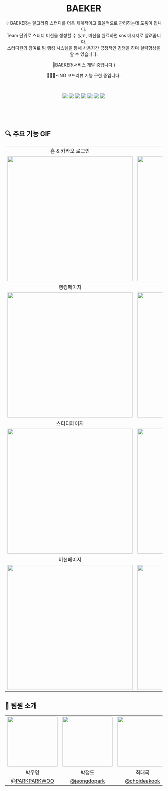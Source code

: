 
<div align="center">
    <h1>BAEKER</h1>
    <p>
      💡 BAEKER는 알고리즘 스터디를 더욱 체계적이고 효율적으로 관리하는데 도움이 됩니다. <br/>
      Team 단위로 스터디 미션을 생성할 수 있고, 미션을 완료하면 sns 메시지로 알려줍니다. <br/>
      스터디원의 참여로 팀 랭킹 시스템을 통해 사용자간 긍정적인 경쟁을 하며 실력향상을 할 수 있습니다. <br/>
    </p>
    <p>
        <a href="https://baeker.vercel.app/" target="_blank">🔗BAEKER</a><span>(서비스 개발 중입니다.)</span>
    </p>
    <p>🏃‍♂️💨~ING 코드리뷰 기능 구현 중입니다.</p>
    <br /><br />
    <img src="https://img.shields.io/badge/Next-13.4.3-black?logo=next.js">
    <img src="https://img.shields.io/badge/React-18.2.0-%2361DAFB?logo=react">
    <img src="https://img.shields.io/badge/TypeScript-5.0.4-%23007ACC?logo=typescript">
    <img src="https://img.shields.io/badge/Redux--toolkit-1.9.5-%23764ABC?logo=redux">
    <img src="https://img.shields.io/badge/Axios-1.4.0-%23A33A3A">
    <img src="https://img.shields.io/badge/Styled--components-5.1.26-%23DB7093?logo=styled-components">
    <img src="https://img.shields.io/badge/Vercel-%23000000?logo=vercel">
    <br /><br />
</div>

<br /><br />
  
## 🔍 주요 기능 GIF

 <table>
    <tr>
      <td align="center">홈 & 카카오 로그인</td>
      <td align="center">마이페이지 (다크모드) </td>
    </tr>
    <tr>
      <td align="center" width="500" height="400"><img src="https://github.com/BAEKER-230522/BAEKER_FE/assets/72500346/235cc9e3-8e5a-4a66-987f-38a74b781f5d" width="400"/></td>
      <td align="center" width="500"><img src="https://github.com/BAEKER-230522/BAEKER_FE/assets/72500346/8b6e18b6-8e91-4dbd-a4c3-23988f67bbda" width="400"/></td>
    </tr>
    <tr>
      <td align="center">랭킹페이지</td>
      <td align="center">유저페이지 및 검색기능</td>
    </tr>
    <tr>
      <td align="center" width="500" height="400"><img src="https://github.com/BAEKER-230522/BAEKER_FE/assets/72500346/00278596-8df9-4503-beac-3e98666bfb82" width="400"/></td>
      <td align="center" width="500"><img src="https://github.com/BAEKER-230522/BAEKER_FE/assets/72500346/824425ab-7aac-40d9-adc0-15e3b1fbf402" width="400"/></td>
    </tr>
    <tr>
      <td align="center">스터디페이지</td>
      <td align="center">스터디 생성페이지</td>
    </tr>
    <tr>
      <td align="center" width="500" height="400"><img src="https://github.com/BAEKER-230522/BAEKER_FE/assets/72500346/a4087208-ba44-49d3-8cec-4419a360d922" width="400"/></td>
      <td align="center" width="500"><img src="https://github.com/BAEKER-230522/BAEKER_FE/assets/72500346/c0039031-2500-4bc2-8c7d-f9bb56bea8ed" width="400"/></td>
    </tr>
   <tr>
      <td align="center">미션페이지</td>
      <td align="center">미션 생성페이지</td>
    </tr>
    <tr>
      <td align="center" width="500" height="400"><img src="https://github.com/BAEKER-230522/BAEKER_FE/assets/72500346/62e39499-6e79-47c3-af8d-c5098867cc87" width="400"/></td>
      <td align="center" width="500"><img src="https://github.com/BAEKER-230522/BAEKER_FE/assets/72500346/49969adc-72af-4b24-8392-15dc9318a33e" width="400"/></td>
    </tr>
 </table>


## 🤝 팀원 소개

  <table align="center">
    <tr>
      <td align="center"><img src="https://github.com/PARKPARKWOO.png" width="160"></td>
      <td align="center"><img src="https://github.com/jeongdopark.png" width="160"></td>
      <td align="center"><img src="https://github.com/choideakook.png" width="160"></td>
    </tr>
    <tr>
      <td align="center">박우영</td>
      <td align="center">박정도</td>
      <td align="center">최대국</td>
    </tr>
    <tr>
      <td align="center"><a href="https://github.com/PARKPARKWOO" target="_blank" width="160">@PARKPARKWOO</a></td>
      <td align="center"><a href="https://github.com/jeongdopark" target="_blank">@jeongdopark</a></td>
      <td align="center"><a href="https://github.com/choideakook" target="_blank">@choideakook</a></td>
    </tr>
  </table>
